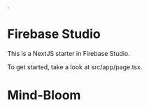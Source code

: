 .
# Firebase Studio

This is a NextJS starter in Firebase Studio.

To get started, take a look at src/app/page.tsx.
# Mind-Bloom
